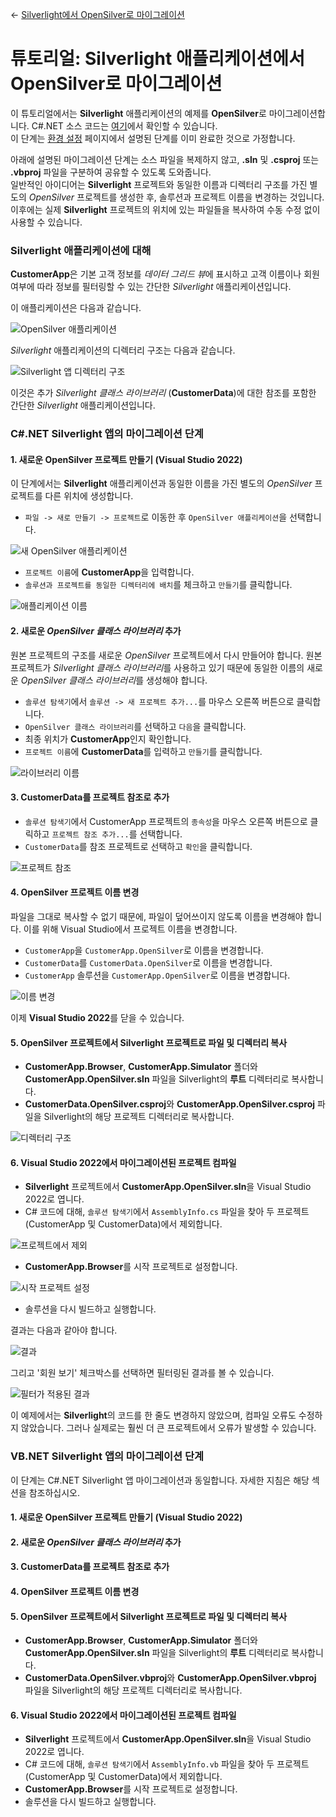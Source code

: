 
← [Silverlight에서 OpenSilver로 마이그레이션](docs/9/25)
# 튜토리얼: Silverlight 애플리케이션에서 OpenSilver로 마이그레이션

이 튜토리얼에서는 **Silverlight** 애플리케이션의 예제를 **OpenSilver**로 마이그레이션합니다. C#.NET 소스 코드는 [여기](https://github.com/OpenSilver/CustomerApp)에서 확인할 수 있습니다.\
이 단계는 [환경 설정](environment-setup.md) 페이지에서 설명된 단계를 이미 완료한 것으로 가정합니다.

아래에 설명된 마이그레이션 단계는 소스 파일을 복제하지 않고, **.sln** 및 **.csproj** 또는 **.vbproj** 파일을 구분하여 공유할 수 있도록 도와줍니다.\
일반적인 아이디어는 **Silverlight** 프로젝트와 동일한 이름과 디렉터리 구조를 가진 별도의 *OpenSilver* 프로젝트를 생성한 후, 솔루션과 프로젝트 이름을 변경하는 것입니다. 이후에는 실제 **Silverlight** 프로젝트의 위치에 있는 파일들을 복사하여 수동 수정 없이 사용할 수 있습니다.

### Silverlight 애플리케이션에 대해
**CustomerApp**은 기본 고객 정보를 *데이터 그리드 뷰*에 표시하고 고객 이름이나 회원 여부에 따라 정보를 필터링할 수 있는 간단한 *Silverlight* 애플리케이션입니다.

이 애플리케이션은 다음과 같습니다.

![OpenSilver 애플리케이션](https://raw.githubusercontent.com/UserwareDocumentation/userware-docs/main/images/8c9384a0df4f4ca999c376cd5679ccc9.png)

*Silverlight* 애플리케이션의 디렉터리 구조는 다음과 같습니다.

![Silverlight 앱 디렉터리 구조](https://raw.githubusercontent.com/UserwareDocumentation/userware-docs/main/images/c4749c5a8dbc481594a095f6ef970272.png)

이것은 추가 *Silverlight 클래스 라이브러리* (**CustomerData**)에 대한 참조를 포함한 간단한 *Silverlight* 애플리케이션입니다.

### C#.NET Silverlight 앱의 마이그레이션 단계

#### 1. 새로운 OpenSilver 프로젝트 만들기 (Visual Studio 2022)
이 단계에서는 **Silverlight** 애플리케이션과 동일한 이름을 가진 별도의 *OpenSilver* 프로젝트를 다른 위치에 생성합니다.

- `파일 -> 새로 만들기 -> 프로젝트`로 이동한 후 `OpenSilver 애플리케이션`을 선택합니다.

![새 OpenSilver 애플리케이션](https://raw.githubusercontent.com/UserwareDocumentation/userware-docs/main/images/ff4ccf180366400ba31ded8a03d6fc21.png)

- `프로젝트 이름`에 **CustomerApp**을 입력합니다.
- `솔루션과 프로젝트를 동일한 디렉터리에 배치`를 체크하고 `만들기`를 클릭합니다.

![애플리케이션 이름](https://raw.githubusercontent.com/UserwareDocumentation/userware-docs/main/images/f47d52c50d9749ffaf9fb8c76faab6e4.png)

#### 2. 새로운 *OpenSilver 클래스 라이브러리* 추가
원본 프로젝트의 구조를 새로운 *OpenSilver* 프로젝트에서 다시 만들어야 합니다. 원본 프로젝트가 *Silverlight 클래스 라이브러리*를 사용하고 있기 때문에 동일한 이름의 새로운 *OpenSilver 클래스 라이브러리*를 생성해야 합니다.

- `솔루션 탐색기`에서 `솔루션 -> 새 프로젝트 추가...`를 마우스 오른쪽 버튼으로 클릭합니다.
- `OpenSilver 클래스 라이브러리`를 선택하고 `다음`을 클릭합니다.
- 최종 위치가 **CustomerApp**인지 확인합니다.
- `프로젝트 이름`에 **CustomerData**를 입력하고 `만들기`를 클릭합니다.

![라이브러리 이름](https://raw.githubusercontent.com/UserwareDocumentation/userware-docs/main/images/063d19c89bce4cabae204a7f2dd5a930.png)

#### 3. CustomerData를 프로젝트 참조로 추가
- `솔루션 탐색기`에서 CustomerApp 프로젝트의 `종속성`을 마우스 오른쪽 버튼으로 클릭하고 `프로젝트 참조 추가...`를 선택합니다.
- `CustomerData`를 참조 프로젝트로 선택하고 `확인`을 클릭합니다.

![프로젝트 참조](https://raw.githubusercontent.com/UserwareDocumentation/userware-docs/main/images/748caff5a8e846aeb051db9d7cee58b7.png)

#### 4. OpenSilver 프로젝트 이름 변경
파일을 그대로 복사할 수 없기 때문에, 파일이 덮어쓰이지 않도록 이름을 변경해야 합니다. 이를 위해 Visual Studio에서 프로젝트 이름을 변경합니다.

- `CustomerApp`을 `CustomerApp.OpenSilver`로 이름을 변경합니다.
- `CustomerData`를 `CustomerData.OpenSilver`로 이름을 변경합니다.
- `CustomerApp` 솔루션을 `CustomerApp.OpenSilver`로 이름을 변경합니다.

![이름 변경](https://raw.githubusercontent.com/UserwareDocumentation/userware-docs/main/images/cdbc420afb3942df9cdfe547ef04c0ec.png)

이제 **Visual Studio 2022**를 닫을 수 있습니다.

#### 5. OpenSilver 프로젝트에서 Silverlight 프로젝트로 파일 및 디렉터리 복사

- **CustomerApp.Browser**, **CustomerApp.Simulator** 폴더와 **CustomerApp.OpenSilver.sln** 파일을 Silverlight의 **루트** 디렉터리로 복사합니다.
- **CustomerData.OpenSilver.csproj**와 **CustomerApp.OpenSilver.csproj** 파일을 Silverlight의 해당 프로젝트 디렉터리로 복사합니다.

![디렉터리 구조](https://raw.githubusercontent.com/UserwareDocumentation/userware-docs/main/images/077e5c2d10ee4b01b4bbc6eb71b91214.png)

#### 6. Visual Studio 2022에서 마이그레이션된 프로젝트 컴파일

- **Silverlight** 프로젝트에서 **CustomerApp.OpenSilver.sln**을 Visual Studio 2022로 엽니다.
- C# 코드에 대해, `솔루션 탐색기`에서 `AssemblyInfo.cs` 파일을 찾아 두 프로젝트(CustomerApp 및 CustomerData)에서 제외합니다.

![프로젝트에서 제외](https://raw.githubusercontent.com/UserwareDocumentation/userware-docs/main/images/10ed01af22bf43d5affd1ad2df55744e.png)

- **CustomerApp.Browser**를 시작 프로젝트로 설정합니다.

![시작 프로젝트 설정](https://raw.githubusercontent.com/UserwareDocumentation/userware-docs/main/images/a6168ed784d643c5bdde5fd575d28935.png)

- 솔루션을 다시 빌드하고 실행합니다.

결과는 다음과 같아야 합니다.

![결과](https://raw.githubusercontent.com/UserwareDocumentation/userware-docs/main/images/de105ac4e41e41a2bb11ee95f14f7bc7.png)

그리고 '회원 보기' 체크박스를 선택하면 필터링된 결과를 볼 수 있습니다.

![필터가 적용된 결과](https://raw.githubusercontent.com/UserwareDocumentation/userware-docs/main/images/5cb06538b60d46aa9c3538315bd3c691.png)

이 예제에서는 **Silverlight**의 코드를 한 줄도 변경하지 않았으며, 컴파일 오류도 수정하지 않았습니다. 그러나 실제로는 훨씬 더 큰 프로젝트에서 오류가 발생할 수 있습니다.

### VB.NET Silverlight 앱의 마이그레이션 단계

이 단계는 C#.NET Silverlight 앱 마이그레이션과 동일합니다. 자세한 지침은 해당 섹션을 참조하십시오.
#### 1. 새로운 OpenSilver 프로젝트 만들기 (Visual Studio 2022)
#### 2. 새로운 *OpenSilver 클래스 라이브러리* 추가
#### 3. CustomerData를 프로젝트 참조로 추가
#### 4. OpenSilver 프로젝트 이름 변경
#### 5. OpenSilver 프로젝트에서 Silverlight 프로젝트로 파일 및 디렉터리 복사

- **CustomerApp.Browser**, **CustomerApp.Simulator** 폴더와 **CustomerApp.OpenSilver.sln** 파일을 Silverlight의 **루트** 디렉터리로 복사합니다.
- **CustomerData.OpenSilver.vbproj**와 **CustomerApp.OpenSilver.vbproj** 파일을 Silverlight의 해당 프로젝트 디렉터리로 복사합니다.

#### 6. Visual Studio 2022에서 마이그레이션된 프로젝트 컴파일

- **Silverlight** 프로젝트에서 **CustomerApp.OpenSilver.sln**을 Visual Studio 2022로 엽니다.
- C# 코드에 대해, `솔루션 탐색기`에서 `AssemblyInfo.vb` 파일을 찾아 두 프로젝트(CustomerApp 및 CustomerData)에서 제외합니다.
- **CustomerApp.Browser**를 시작 프로젝트로 설정합니다.
- 솔루션을 다시 빌드하고 실행합니다.
